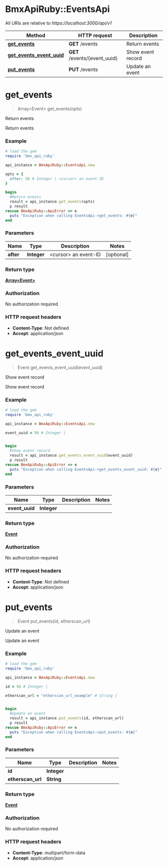 # BmxApiRuby::EventsApi

All URIs are relative to *https://localhost:3000/api/v1*

Method | HTTP request | Description
------------- | ------------- | -------------
[**get_events**](EventsApi.md#get_events) | **GET** /events | Return events
[**get_events_event_uuid**](EventsApi.md#get_events_event_uuid) | **GET** /events/{event_uuid} | Show event record
[**put_events**](EventsApi.md#put_events) | **PUT** /events | Update an event


# **get_events**
> Array&lt;Event&gt; get_events(opts)

Return events

Return events

### Example
```ruby
# load the gem
require 'bmx_api_ruby'

api_instance = BmxApiRuby::EventsApi.new

opts = { 
  after: 56 # Integer | <cursor> an event-ID
}

begin
  #Return events
  result = api_instance.get_events(opts)
  p result
rescue BmxApiRuby::ApiError => e
  puts "Exception when calling EventsApi->get_events: #{e}"
end
```

### Parameters

Name | Type | Description  | Notes
------------- | ------------- | ------------- | -------------
 **after** | **Integer**| &lt;cursor&gt; an event-ID | [optional] 

### Return type

[**Array&lt;Event&gt;**](Event.md)

### Authorization

No authorization required

### HTTP request headers

 - **Content-Type**: Not defined
 - **Accept**: application/json



# **get_events_event_uuid**
> Event get_events_event_uuid(event_uuid)

Show event record

Show event record

### Example
```ruby
# load the gem
require 'bmx_api_ruby'

api_instance = BmxApiRuby::EventsApi.new

event_uuid = 56 # Integer | 


begin
  #Show event record
  result = api_instance.get_events_event_uuid(event_uuid)
  p result
rescue BmxApiRuby::ApiError => e
  puts "Exception when calling EventsApi->get_events_event_uuid: #{e}"
end
```

### Parameters

Name | Type | Description  | Notes
------------- | ------------- | ------------- | -------------
 **event_uuid** | **Integer**|  | 

### Return type

[**Event**](Event.md)

### Authorization

No authorization required

### HTTP request headers

 - **Content-Type**: Not defined
 - **Accept**: application/json



# **put_events**
> Event put_events(id, etherscan_url)

Update an event

Update an event

### Example
```ruby
# load the gem
require 'bmx_api_ruby'

api_instance = BmxApiRuby::EventsApi.new

id = 56 # Integer | 

etherscan_url = "etherscan_url_example" # String | 


begin
  #Update an event
  result = api_instance.put_events(id, etherscan_url)
  p result
rescue BmxApiRuby::ApiError => e
  puts "Exception when calling EventsApi->put_events: #{e}"
end
```

### Parameters

Name | Type | Description  | Notes
------------- | ------------- | ------------- | -------------
 **id** | **Integer**|  | 
 **etherscan_url** | **String**|  | 

### Return type

[**Event**](Event.md)

### Authorization

No authorization required

### HTTP request headers

 - **Content-Type**: multipart/form-data
 - **Accept**: application/json



